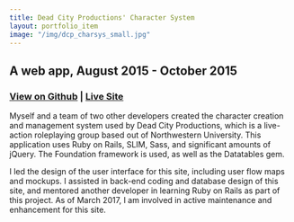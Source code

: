 ```yaml
---
title: Dead City Productions' Character System
layout: portfolio_item
image: "/img/dcp_charsys_small.jpg"
---
```


## A web app, August 2015 - October 2015
### [View on Github](https://github.com/deadcity/charsys) | [Live Site](http://characters.deadcityproductions.com/login)

<p>Myself and a team of two other developers created the character creation and management system used by Dead City Productions, which is a live-action roleplaying group based out of Northwestern University. This application uses Ruby on Rails, SLIM, Sass, and significant amounts of jQuery. The Foundation framework is used, as well as the Datatables gem.</p>
<p>I led the design of the user interface for this site, including user flow maps and mockups. I assisted in back-end coding and database design of this site, and mentored another developer in learning Ruby on Rails as part of this project. As of March 2017, I am involved in active maintenance and enhancement for this site.</p>
